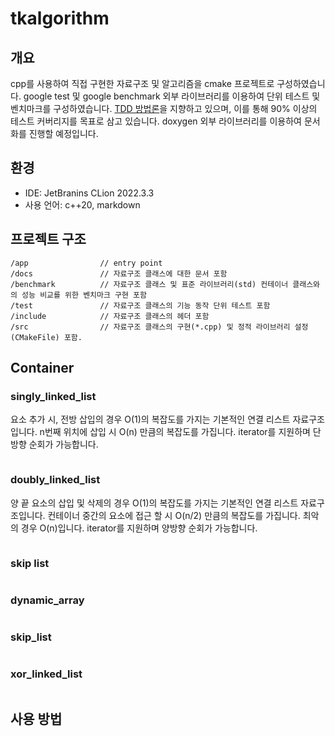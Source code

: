 # tkalgorithm
## 개요
cpp를 사용하여 직접 구현한 자료구조 및 알고리즘을 cmake 프로젝트로 구성하였습니다.
google test 및 google benchmark 외부 라이브러리를 이용하여 단위 테스트 및 벤치마크를 구성하였습니다.
[TDD 방법론](https://ko.wikipedia.org/wiki/%ED%85%8C%EC%8A%A4%ED%8A%B8_%EC%A3%BC%EB%8F%84_%EA%B0%9C%EB%B0%9C)을 지향하고 있으며, 이를 통해 90% 이상의 테스트 커버리지를 목표로 삼고 있습니다.
doxygen 외부 라이브러리를 이용하여 문서화를 진행할 예정입니다.

## 환경
- IDE: JetBranins CLion 2022.3.3
- 사용 언어: c++20, markdown

## 프로젝트 구조
```text
/app                // entry point
/docs               // 자료구조 클래스에 대한 문서 포함 
/benchmark          // 자료구조 클래스 및 표준 라이브러리(std) 컨테이너 클래스와의 성능 비교를 위한 벤치마크 구현 포함
/test               // 자료구조 클래스의 기능 동작 단위 테스트 포함
/include            // 자료구조 클래스의 헤더 포함
/src                // 자료구조 클래스의 구현(*.cpp) 및 정적 라이브러리 설정(CMakeFile) 포함.
```

## Container
### singly_linked_list
요소 추가 시, 전방 삽입의 경우 O(1)의 복잡도를 가지는 기본적인 연결 리스트 자료구조입니다. n번째 위치에 삽입 시 O(n) 만큼의 복잡도를 가집니다.
iterator를 지원하며 단방향 순회가 가능합니다.
```c++

```

### doubly_linked_list
양 끝 요소의 삽입 및 삭제의 경우 O(1)의 복잡도를 가지는 기본적인 연결 리스트 자료구조입니다. 컨테이너 중간의 요소에 접근 할 시 O(n/2) 만큼의 복잡도를 가집니다. 최악의 경우 O(n)입니다.
iterator를 지원하며 양방향 순회가 가능합니다.
```c++

```

### skip list
```c++

```

### dynamic_array
```c++

```

### skip_list
```c++

```

### xor_linked_list
```c++

```

## 사용 방법
